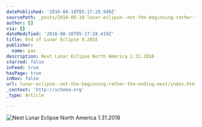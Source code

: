 ```yaml
---
datePublished: '2016-08-10T05:17:28.940Z'
sourcePath: _posts/2016-08-10-lunar-eclipse--not-the-beginning-rather-the-ending-next.md
author: []
via: {}
dateModified: '2016-08-10T05:17:28.419Z'
title: End of Lunar Eclipse 9.2015
publisher:
  name: pax
description: Next Lunar Eclipse North America 1.31.2018
starred: false
inFeed: true
hasPage: true
inNav: false
url: lunar-eclipse--not-the-beginning-rather-the-ending-next/index.html
_context: 'http://schema.org'
_type: Article

---
```

![Next Lunar Eclipse North America 1.31.2018](https://the-grid-user-content.s3-us-west-2.amazonaws.com/cb3bf0cd-3814-4b47-bfa5-76d2acea19ee.jpg)